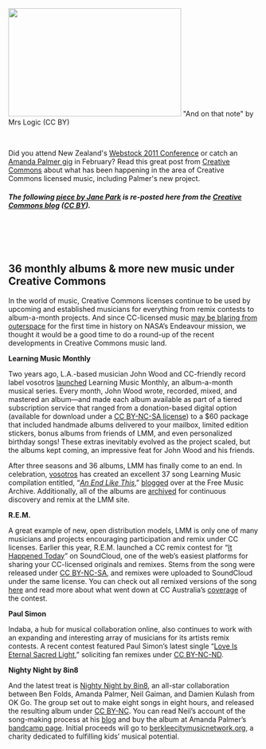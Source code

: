 <html><body><a href="http://creativecommons.org.nz/wp-content/uploads/2011/05/and_on_that_note.jpg"><img class="alignleft  wp-image-842" title="and_on_that_note" src="http://creativecommons.org.nz/wp-content/uploads/2011/05/and_on_that_note.jpg" alt="" width="347" height="217"></a> "And on that note" by Mrs Logic (CC BY)



 



Did you attend New Zealand's <a href="http://www.webstock.org.nz/talks/events/webstock-11/" target="_self">Webstock 2011 Conference</a> or catch an <a href="http://www.webstock.org.nz/talks/speakers/amanda-palmer/amanda-palmer-and-jason-webley-play-webstock/" target="_self">Amanda Palmer gig</a> in February? Read this great post from <a href="http://www.creativecommons.org/" target="_self">Creative Commons</a> about what has been happening in the area of Creative Commons licensed music, including Palmer's new project.

<h5>The following <a href="https://creativecommons.org/weblog/entry/27193" target="_self">piece by Jane Park</a> is re-posted here from the <a href="https://creativecommons.org/weblog/" target="_self">Creative Commons blog</a> (<a href="http://creativecommons.org/licenses/by/3.0/" target="_self">CC BY</a>).</h5>

<h2></h2>

 



 

<h2>36 monthly albums &amp; more new music under Creative Commons</h2>

In the world of music, Creative Commons licenses continue to be used by upcoming and established musicians for everything from remix contests to album-a-month projects. And since CC-licensed music <a href="http://twitter.com/#%21/creativecommons/status/65042101762662400" target="_self">may be blaring from outerspace</a> for the first time in history on NASA’s Endeavour mission, we thought it would be a good time to do a round-up of the recent developments in Creative Commons music land.



<strong>Learning Music Monthly</strong>



Two years ago, L.A.-based musician John Wood and CC-friendly record label vosotros <a href="https://creativecommons.org/weblog/entry/13077" target="_self">launched</a> Learning Music Monthly, an album-a-month musical series. Every month, John Wood wrote, recorded, mixed, and mastered an album—and made each album available as part of a tiered subscription service that ranged from a donation-based digital option (available for download under a <a href="http://creativecommons.org/licenses/by-nc-sa/3.0/" target="_self">CC BY-NC-SA license</a>) to a $60 package that included handmade albums delivered to your mailbox, limited edition stickers, bonus albums from friends of LMM, and even personalized birthday songs! These extras inevitably evolved as the project scaled, but the albums kept coming, an impressive feat for John Wood and his friends.



After three seasons and 36 albums, LMM has finally come to an end. In celebration, <a href="http://www.vosotros.com/" target="_self">vosotros</a> has created an excellent 37 song Learning Music compilation entitled, “<em><a href="http://freemusicarchive.org/music/Learning_Music/An_End_Like_This/" target="_self">An End Like This</a></em>,” <a href="http://freemusicarchive.org/label/Vosotros/blog/An_End_Like_This" target="_self">blogged</a> over at the Free Music Archive. Additionally, all of the albums are <a href="http://learningmusicmonthly.com/archives/" target="_self">archived</a> for continuous discovery and remix at the LMM site.



<strong>R.E.M.</strong>



A great example of new, open distribution models, LMM is only one of many musicians and projects encouraging participation and remix under CC licenses. Earlier this year, R.E.M. launched a CC remix contest for “<a href="http://soundcloud.com/groups/iht-remix" target="_self">It Happened Today</a>” on SoundCloud, one of the web’s easiest platforms for sharing your CC-licensed originals and remixes. Stems from the song were released under <a href="http://creativecommons.org/licenses/by-nc-sa/3.0/" target="_self">CC BY-NC-SA</a>, and remixes were uploaded to SoundCloud under the same license. You can check out all remixed versions of the song <a href="http://soundcloud.com/groups/iht-remix" target="_self">here</a> and read more about what went down at CC Australia’s <a href="http://creativecommons.org.au/weblog/entry/2575" target="_self">coverage</a> of the contest.



<strong>Paul Simon</strong>



Indaba, a hub for musical collaboration online, also continues to work with an expanding and interesting array of musicians for its artists remix contests. A recent contest featured Paul Simon’s latest single “<a href="http://www.indabamusic.com/opportunities/paul-simon" target="_self">Love Is Eternal Sacred Light</a>,” soliciting fan remixes under <a href="http://creativecommons.org/licenses/by-nc-nd/3.0/" target="_self">CC BY-NC-ND</a>.



<strong>Nighty Night by 8in8</strong>



And the latest treat is <a href="http://music.amandapalmer.net/album/nighty-night" target="_self">Nighty Night by 8in8</a>, an all-star collaboration between Ben Folds, Amanda Palmer, Neil Gaiman, and Damien Kulash from OK Go. The group set out to make eight songs in eight hours, and released the resulting album under <a href="http://creativecommons.org/licenses/by-nc/3.0/" target="_self">CC BY-NC</a>. You can read Neil’s account of the song-making process at his <a href="http://journal.neilgaiman.com/2011/04/supergroup-madness.html" target="_self">blog</a> and buy the album at Amanda Palmer’s <a href="http://music.amandapalmer.net/album/nighty-night" target="_self">bandcamp page</a>. Initial proceeds will go to <a href="http://berkleecitymusicnetwork.org/" target="_self">berkleecitymusicnetwork.org</a>, a charity dedicated to fulfilling kids’ musical potential.</body></html>
